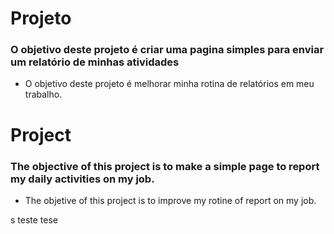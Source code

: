 # Projeto 

### O objetivo deste projeto é criar uma pagina simples para enviar um relatório de minhas atividades

- O objetivo deste projeto é melhorar minha rotina de relatórios em meu trabalho.

# Project

### The objective of this project is to make a simple page to report my daily activities on my job.

- The objetive of this project is to improve my rotine of report on my job.

s
teste
tese